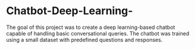 # Chatbot-Deep-Learning-
The goal of this project was to create a deep learning-based chatbot capable of handling basic conversational queries. The chatbot was trained using a small dataset with predefined questions and responses.
